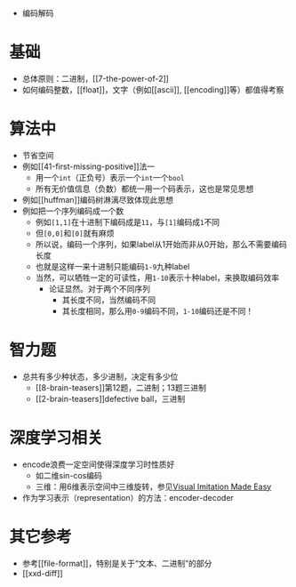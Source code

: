 - 编码解码
# 基础
- 总体原则：二进制，[[7-the-power-of-2]]
- 如何编码整数，[[float]]，文字（例如[[ascii]], [[encoding]]等）都值得考察
# 算法中
- 节省空间
- 例如[[41-first-missing-positive]]法一
  - 用一个`int`（正负号）表示一个`int`一个`bool`
  - 所有无价值信息（负数）都统一用一个码表示，这也是常见思想
- 例如[[huffman]]编码树淋漓尽致体现此思想
- 例如把一个序列编码成一个数
    - 例如`[1,1]`在十进制下编码成是`11`，与`[1]`编码成`1`不同
    - 但`[0,0]`和`[0]`就有麻烦
    - 所以说，编码一个序列，如果label从1开始而非从0开始，那么不需要编码长度
    - 也就是这样一来十进制只能编码`1-9`九种label
    - 当然，可以牺牲一定的可读性，用`1-10`表示十种label，来换取编码效率
      - 论证显然。对于两个不同序列
        - 其长度不同，当然编码不同
        - 其长度相同，那么用`0-9`编码不同，`1-10`编码还是不同！
# 智力题
- 总共有多少种状态，多少进制，决定有多少位
  - [[8-brain-teasers]]第12题，二进制；13题三进制
  - [[2-brain-teasers]]defective ball，三进制
# 深度学习相关
- encode浪费一定空间使得深度学习时性质好
  - 如二维sin-cos编码
  - 三维：用6维表示空间中三维旋转，参见[Visual Imitation Made Easy](https://dhiraj100892.github.io/Visual-Imitation-Made-Easy/resources/paper.pdf)
- 作为学习表示（representation）的方法：encoder-decoder
# 其它参考
- 参考[[file-format]]，特别是关于“文本、二进制”的部分
- [[xxd-diff]]